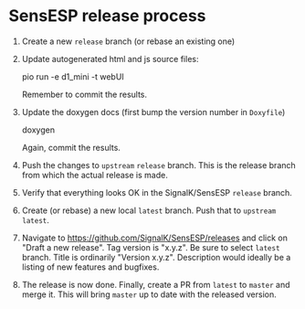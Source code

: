 # SensESP release process

1. Create a new `release` branch (or rebase an existing one)

2. Update autogenerated html and js source files:

    pio run -e d1_mini -t webUI

   Remember to commit the results.

3. Update the doxygen docs (first bump the version number in `Doxyfile`)

    doxygen

   Again, commit the results.

4. Push the changes to `upstream` `release` branch. This is the release branch
   from which the actual release is made. 

5. Verify that everything looks OK in the SignalK/SensESP `release` branch.

6. Create (or rebase) a new local `latest` branch. Push that to
   `upstream` `latest`.

7. Navigate to https://github.com/SignalK/SensESP/releases and click on 
   "Draft a new release". Tag version is "x.y.z". Be sure to select `latest`
   branch. Title is ordinarily "Version x.y.z". Description would ideally
   be a listing of new features and bugfixes.

8. The release is now done. Finally, create a PR from `latest` to `master`
   and merge it. This will bring `master` up to date with the released version.



